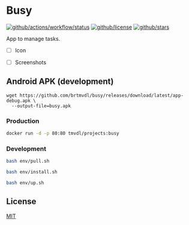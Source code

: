 # Busy

[![github/actions/workflow/status](https://img.shields.io/github/actions/workflow/status/brtmvdl/busy/docker-push.yml)](https://img.shields.io/github/actions/workflow/status/brtmvdl/busy/docker-push.yml) [![github/license](https://img.shields.io/github/license/brtmvdl/busy)](https://img.shields.io/github/license/brtmvdl/busy) [![github/stars](https://img.shields.io/github/stars/brtmvdl/busy?style=social)](https://img.shields.io/github/stars/brtmvdl/antify?style=social)

App to manage tasks.

- [ ] Icon

- [ ] Screenshots

## Android APK (development)

```
wget https://github.com/brtmvdl/busy/releases/download/latest/app-debug.apk \
  --output-file=busy.apk
```

### Production

```sh
docker run -d -p 80:80 tmvdl/projects:busy
```

### Development

```sh
bash env/pull.sh 

bash env/install.sh 

bash env/up.sh 
```

## License

[MIT](./LICENSE)
